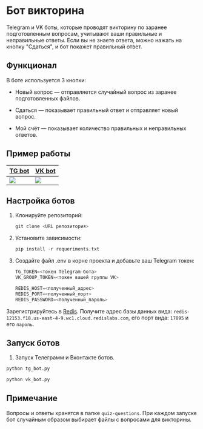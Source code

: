
# Бот викторина

Telegram и VK боты, которые проводят викторину по заранее подготовленным вопросам, учитывают ваши правильные и неправильные ответы. Если вы не знаете ответа, можно нажать на кнопку "Сдаться", и бот покажет правильный ответ.



## Функционал
В боте используется 3 кнопки:
- Новый вопрос — отправляется случайный вопрос из заранее подготовленных файлов.

- Сдаться — показывает правильный ответ и отправляет новый вопрос.

- Мой счёт — показывает количество правильных и неправильных ответов.


## Пример работы
| [TG bot](https://t.me/quize768_bot) | [VK bot](https://vk.com/club230501959) |
|-------------------------------------|---------------------------------------|
| ![](https://private-user-images.githubusercontent.com/147311692/461530034-69908cd8-3ebf-4870-a355-53b01498a162.gif?jwt=eyJhbGciOiJIUzI1NiIsInR5cCI6IkpXVCJ9.eyJpc3MiOiJnaXRodWIuY29tIiwiYXVkIjoicmF3LmdpdGh1YnVzZXJjb250ZW50LmNvbSIsImtleSI6ImtleTUiLCJleHAiOjE3NTE0NjExNjIsIm5iZiI6MTc1MTQ2MDg2MiwicGF0aCI6Ii8xNDczMTE2OTIvNDYxNTMwMDM0LTY5OTA4Y2Q4LTNlYmYtNDg3MC1hMzU1LTUzYjAxNDk4YTE2Mi5naWY_WC1BbXotQWxnb3JpdGhtPUFXUzQtSE1BQy1TSEEyNTYmWC1BbXotQ3JlZGVudGlhbD1BS0lBVkNPRFlMU0E1M1BRSzRaQSUyRjIwMjUwNzAyJTJGdXMtZWFzdC0xJTJGczMlMkZhd3M0X3JlcXVlc3QmWC1BbXotRGF0ZT0yMDI1MDcwMlQxMjU0MjJaJlgtQW16LUV4cGlyZXM9MzAwJlgtQW16LVNpZ25hdHVyZT1jMjhkMGEyNmM3ZDM1ODZhMzZmYTBhMzU1YTYyM2ZkNzRmNGUwNjNjNzExNTdhYmI1MjE3YWQ5NGE1ODNkODNhJlgtQW16LVNpZ25lZEhlYWRlcnM9aG9zdCJ9.7lRopevSiIPFMA6PBeJ_zNkPfwb38FowyXxBiOojh3s) | ![](https://private-user-images.githubusercontent.com/147311692/461530104-7fa772ef-7de7-4145-9ded-349adbf8faa1.gif?jwt=eyJhbGciOiJIUzI1NiIsInR5cCI6IkpXVCJ9.eyJpc3MiOiJnaXRodWIuY29tIiwiYXVkIjoicmF3LmdpdGh1YnVzZXJjb250ZW50LmNvbSIsImtleSI6ImtleTUiLCJleHAiOjE3NTE0NjExMzgsIm5iZiI6MTc1MTQ2MDgzOCwicGF0aCI6Ii8xNDczMTE2OTIvNDYxNTMwMTA0LTdmYTc3MmVmLTdkZTctNDE0NS05ZGVkLTM0OWFkYmY4ZmFhMS5naWY_WC1BbXotQWxnb3JpdGhtPUFXUzQtSE1BQy1TSEEyNTYmWC1BbXotQ3JlZGVudGlhbD1BS0lBVkNPRFlMU0E1M1BRSzRaQSUyRjIwMjUwNzAyJTJGdXMtZWFzdC0xJTJGczMlMkZhd3M0X3JlcXVlc3QmWC1BbXotRGF0ZT0yMDI1MDcwMlQxMjUzNThaJlgtQW16LUV4cGlyZXM9MzAwJlgtQW16LVNpZ25hdHVyZT1iYmM5ZDM0Y2QxNzczZWJiNzIwMDZlYjg2NTM5MzNmODRmN2IzODUxZjY5NjgwNDIyZDA0NTdjNDJiZjEwZWI4JlgtQW16LVNpZ25lZEhlYWRlcnM9aG9zdCJ9.UzKH8q9yDzO5WI7LX2J6Q0DEZiG93noyNiuOTCbBvHE) |

## Настройка ботов
1. Клонируйте репозиторий:

    ```python
    git clone <URL репозитория>
    ```
2. Установите зависимости:
    ```python
    pip install -r requeriments.txt
    ```
3. Создайте файл .env в корне проекта и добавьте ваш Telegram токен:
    ```python
    TG_TOKEN=<токен Telegram-бота>
    VK_GROUP_TOKEN=<токен вашей группы VK>

    REDIS_HOST=<полученный_адрес>
    REDIS_PORT=<полученный_порт>
    REDIS_PASSWORD=<полученный_пароль>
    ```

Зарегистрируйтесь в [Redis](https://redis.io/). Получите адрес базы данных вида: `redis-12153.f18.us-east-4-9.wc1.cloud.redislabs.com`, его порт вида: `17895` и его `пароль`.


## Запуск ботов

1. Запуск Телеграмм и Вконтакте ботов.
```python
python tg_bot.py

python vk_bot.py
```

## Примечание

Вопросы и ответы хранятся в папке `quiz-questions`. При каждом запуске бот случайным образом выбирает файлы с вопросами для викторины.